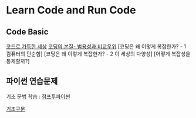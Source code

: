 # Learn Code and Run Code

## Code Basic
[코드로 가득한 세상](https://github.com/xistory/xiphos4u/tree/master/cs_fundamental/fundamental00.md)
[코딩의 본질- 범용성과 비교우위](https://github.com/xistory/xiphos4u/tree/master/cs_fundamental/fundamental01.md)
[코딩은 왜 이렇게 복잡한가? - 1 컴퓨터의 단순함]
[코딩은 왜 이렇게 복잡한가? - 2 이 세상의 다양성]
[어떻게 복잡성을 통제할까?]

## 파이썬 연습문제
기초 문법 학습 : [점프투파이썬](https://wikidocs.net/book/1)

[기초구문](https://github.com/xistory/xiphos4u/tree/master/python_exercises/exercise01.md)


<!---
# 코딩 기초
좋은 질문으로 시작하자.

[문명과 수학] 참조
[서담글] 참조
컴과세 참조
CODE 참조
sicp 참조
인구의 증가
비교우위론, 기타 경제학(조엘온소프트웨어 참조)
통계학과 인공지능

수학과 컴퓨터과학의 차이로부터 시작.
수학과 통계학의 차이도 짚자.

일단 프로그래밍이 왜 이렇게 핫한지에 대해 이야기해보자. 경제적 효과가 주된 이유다.
그 중요성이 크기때문에 많은 사람들이 달려들었다. 하지만, 너무 어렵다. 왜 이렇게 어려울까? 어떻게 하면 그 어려움을 덜 수 있을까?

수학, 논리학, 기계, 람다계산법 <-- 이 주제에 대한 보다 명확한 이해가 필요하다.

통계학은 너무나 중요한 주제이지만, 내가 지금 다루기에는 벅차다.


글 하나당 7중 구조로 핵심 전달.

# 파이썬 연습문제
# 클로저로 간단한 웹앱 만들기
# 클로저로 간단한 게임 만들기
-->